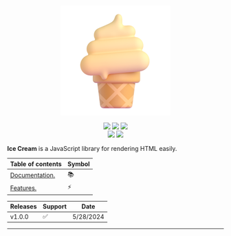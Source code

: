 <p align=center>
<img src="logo.png">
</p>
<p align="center">
<img src="https://img.shields.io/badge/npm-false-red?style=for-the-badge&logo=npm&logoColor=%23f6f8fa"> <img src="https://img.shields.io/badge/cli-v1.0.0-blue?style=for-the-badge&logo=gnubash&logoColor=%23f6f8fa"> <img src="https://img.shields.io/badge/developer-myfer-green?style=for-the-badge&logo=github&logoColor=%23f6f8fa"> <br><img src="(https://img.shields.io/badge/builds-passing-brightgreen?style=for-the-badge&logo=github&logoColor=%23f6f8fa"> <img src="https://img.shields.io/badge/release-v1.0.0-brightgreen?style=for-the-badge&logo=github&logoColor=%23f6f8fa">
</p>

**Ice Cream** is a JavaScript library for rendering HTML easily.

| Table of contents | Symbol |
| ---- | ---- |
| [Documentation.](https://github.com/ice-cream-js/icecream-js/wiki/Documentation#documentation) | 📚 |
| [Features.](https://github.com/ice-cream-js/icecream-js/wiki#features) | ⚡ |

| Releases | Support | Date |
| ---- | ---- | ---- |
| v1.0.0 | ✅ | 5/28/2024 |
***
